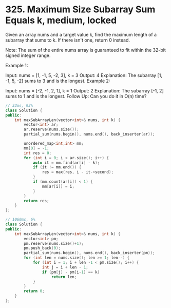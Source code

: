 # 325. Maximum Size Subarray Sum Equals k, medium, locked
Given an array nums and a target value k, find the maximum length of a subarray that sums to k. If there isn't one, return 0 instead.

Note:
The sum of the entire nums array is guaranteed to fit within the 32-bit signed integer range.

Example 1:

Input: nums = [1, -1, 5, -2, 3], k = 3
Output: 4 
Explanation: The subarray [1, -1, 5, -2] sums to 3 and is the longest.
Example 2:

Input: nums = [-2, -1, 2, 1], k = 1
Output: 2 
Explanation: The subarray [-1, 2] sums to 1 and is the longest.
Follow Up:
Can you do it in O(n) time?

```c++
// 32ms, 93%
class Solution {
public:
    int maxSubArrayLen(vector<int>& nums, int k) {
        vector<int> ar;
        ar.reserve(nums.size());
        partial_sum(nums.begin(), nums.end(), back_inserter(ar));

        unordered_map<int,int> mm;
        mm[0] = -1;
        int res = 0;
        for (int i = 0; i < ar.size(); i++) {
            auto it = mm.find(ar[i] - k);
            if (it != mm.end()) {
                res = max(res, i - it->second);
            }
            if (mm.count(ar[i]) < 1) {
                mm[ar[i]] = i;
            }
        }
        return res;
    }
};

// 1060ms, 6%
class Solution {
public:
    int maxSubArrayLen(vector<int>& nums, int k) {
        vector<int> pm;
        pm.reserve(nums.size()+1);
        pm.push_back(0);
        partial_sum(nums.begin(), nums.end(), back_inserter(pm));
        for (int len = nums.size(); len >= 1; len--) {
            for (int i = 1; i + len -1 < pm.size(); i++) {
                int j = i + len - 1;
                if (pm[j] - pm[i-1] == k)
                    return len;
            }
        }
        return 0;
    }
};
```